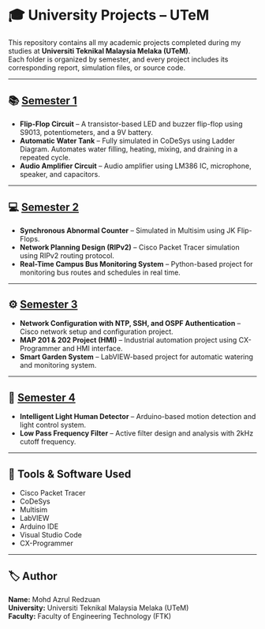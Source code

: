 # 🎓 University Projects – UTeM

This repository contains all my academic projects completed during my studies at **Universiti Teknikal Malaysia Melaka (UTeM)**.  
Each folder is organized by semester, and every project includes its corresponding report, simulation files, or source code.

---

## 📚 [Semester 1](./Sem1)
- **Flip-Flop Circuit** – A transistor-based LED and buzzer flip-flop using S9013, potentiometers, and a 9V battery.  
- **Automatic Water Tank** – Fully simulated in CoDeSys using Ladder Diagram. Automates water filling, heating, mixing, and draining in a repeated cycle.  
- **Audio Amplifier Circuit** – Audio amplifier using LM386 IC, microphone, speaker, and capacitors.

---

## 💻 [Semester 2](./Sem2)
- **Synchronous Abnormal Counter** – Simulated in Multisim using JK Flip-Flops.  
- **Network Planning Design (RIPv2)** – Cisco Packet Tracer simulation using RIPv2 routing protocol.  
- **Real-Time Campus Bus Monitoring System** – Python-based project for monitoring bus routes and schedules in real time.

---

## ⚙️ [Semester 3](./Sem3)
- **Network Configuration with NTP, SSH, and OSPF Authentication** – Cisco network setup and configuration project.  
- **MAP 201 & 202 Project (HMI)** – Industrial automation project using CX-Programmer and HMI interface.  
- **Smart Garden System** – LabVIEW-based project for automatic watering and monitoring system.

---

## 🌟 [Semester 4](./Sem4)
- **Intelligent Light Human Detector** – Arduino-based motion detection and light control system.  
- **Low Pass Frequency Filter** – Active filter design and analysis with 2kHz cutoff frequency.

---

## 🧰 Tools & Software Used
- Cisco Packet Tracer  
- CoDeSys  
- Multisim  
- LabVIEW  
- Arduino IDE  
- Visual Studio Code  
- CX-Programmer  

---

## 🏷️ Author
**Name:** Mohd Azrul Redzuan  
**University:** Universiti Teknikal Malaysia Melaka (UTeM)  
**Faculty:** Faculty of Engineering Technology (FTK)
